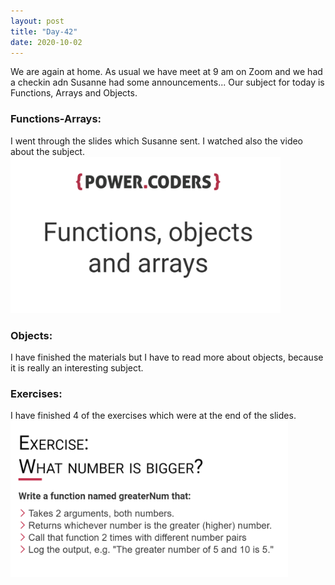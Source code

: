 ```yaml
---
layout: post
title: "Day-42"
date: 2020-10-02
---
```

We are again at home. As usual we have meet at 9 am on Zoom and we had a checkin adn Susanne had some announcements... Our subject for today is Functions, Arrays and Objects.



<h3> Functions-Arrays:</h3>
I  went through the slides which Susanne sent. I watched also the video about the subject.

<img src="/Images/slides42.png" alt="day42Slides" height="250">

<h3> Objects: </h3>
I have finished the materials but I have to read more about objects, because it is really an interesting subject.


<h3> Exercises: </h3>
I have finished 4 of the exercises which were at the end of the slides.

<img src="/Images/exercise42.png" alt="day42Exercise" height="250">
